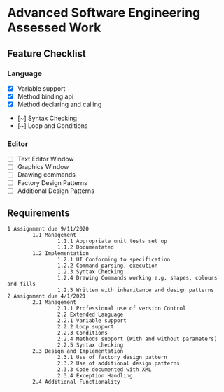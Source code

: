 # Advanced Software Engineering Assessed Work

## Feature Checklist
### Language 

- [x] Variable support
- [x] Method binding api
- [x] Method declaring and calling
- [~] Syntax Checking
- [~] Loop and Conditions

### Editor

- [ ] Text Editor Window
- [ ] Graphics Window
- [ ] Drawing commands
- [ ] Factory Design Patterns
- [ ] Additional Design Patterns

## Requirements
```
1 Assignment due 9/11/2020  
        1.1 Management  
                1.1.1 Appropriate unit tests set up  
                1.1.2 Documentated  
        1.2 Implementation  
                1.2.1 UI Conforming to specification  
                1.2.2 Command parsing, execution  
                1.2.3 Syntax Checking  
                1.2.4 Drawing Commands working e.g. shapes, colours and fills  
                1.2.5 Written with inheritance and design patterns  
2 Assignment due 4/1/2021
        2.1 Management  
                2.1.1 Professional use of version Control  
                2.2 Extended Language  
                2.2.1 Variable support  
                2.2.2 Loop support  
                2.2.3 Conditions  
                2.2.4 Methods support (With and without parameters)  
                2.2.5 Syntax checking  
        2.3 Design and Implementation  
                2.3.1 Use of factory design pattern  
                2.3.2 Use of additional design patterns  
                2.3.3 Code documented with XML  
                2.3.4 Exception Handling  
        2.4 Additional Functionality  
```
